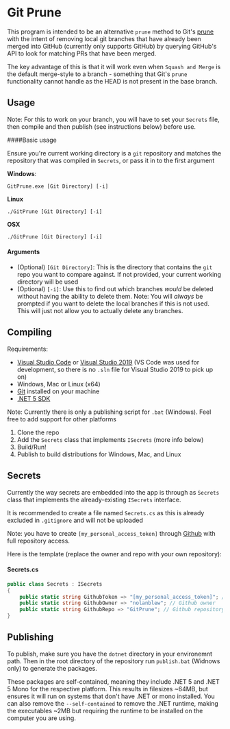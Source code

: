 # Git Prune
This program is intended to be an alternative `prune` method to Git's [prune](https://git-scm.com/docs/git-prune) with the intent of removing local git branches that have already been merged into GitHub (currently only supports GitHub) by querying GitHub's API to look for matching PRs that have been merged.

The key advantage of this is that it will work even when `Squash and Merge` is the default merge-style to a branch - something that Git's `prune` functionality cannot handle as the HEAD is not present in the base branch.

## Usage
Note: For this to work on your branch, you will have to set your `Secrets` file, then compile and then publish (see instructions below) before use.

####Basic usage

Ensure you're current working directory is a `git` repository and matches the repository that was compiled in `Secrets`, or pass it in to the first argument

**Windows**:
```shell
GitPrune.exe [Git Directory] [-i]
```

**Linux**
```shell
./GitPrune [Git Directory] [-i]
```

**OSX**
```shell
./GitPrune [Git Directory] [-i]
```

#### Arguments
 - (Optional) `[Git Directory]`: This is the directory that contains the `git` repo you want to compare against. If not provided, your current working directory will be used
 - (Optional) `[-i]`: Use this to find out which branches _would_ be deleted without having the ability to delete them. Note: You will _always_ be prompted if you want to delete the local branches if this is not used. This will just not allow you to actually delete any branches.

## Compiling
Requirements:
 - [Visual Studio Code](https://visualstudio.microsoft.com/) or [Visual Studio 2019](https://visualstudio.microsoft.com/) (VS Code was used for development, so there is no `.sln` file for Visual Studio 2019 to pick up on)
 - Windows, Mac or Linux (x64)
 - [Git](https://git-scm.com/downloads) installed on your machine
 - [.NET 5 SDK](https://dotnet.microsoft.com/download/dotnet/5.0)

Note: Currently there is only a publishing script for `.bat` (Windows). Feel free to add support for other platforms

1. Clone the repo
0. Add the `Secrets` class that implements `ISecrets` (more info below)
0. Build/Run!
0. Publish to build distributions for Windows, Mac, and Linux

## Secrets
Currently the way secrets are embedded into the app is through as `Secrets` class that implements the already-existing `ISecrets` interface.

It is recommended to create a file named `Secrets.cs` as this is already excluded in `.gitignore` and will not be uploaded

Note: you have to create `[my_personal_access_token]` through [Github](https://github.com/settings/tokens) with full repository access.

Here is the template (replace the owner and repo with your own repository):

#### Secrets.cs
```c#
public class Secrets : ISecrets
{
    public static string GithubToken => "[my_personal_access_token]"; // Github Personal Access Token
    public static string GithubOwner => "nolanblew"; // Github owner
    public static string GithubRepo => "GitPrune"; // Github repository
}
```

## Publishing
To publish, make sure you have the `dotnet` directory in your environemnt path. Then in the root directory of the repository run `publish.bat` (Widnows only) to generate the packages.

These packages are self-contained, meaning they include .NET 5 and .NET 5 Mono for the respective platform. This results in filesizes ~64MB, but ensures it will run on systems that don't have .NET or mono installed. You can also remove the `--self-contained` to remove the .NET runtime, making the executables ~2MB but requiring the runtime to be installed on the computer you are using.